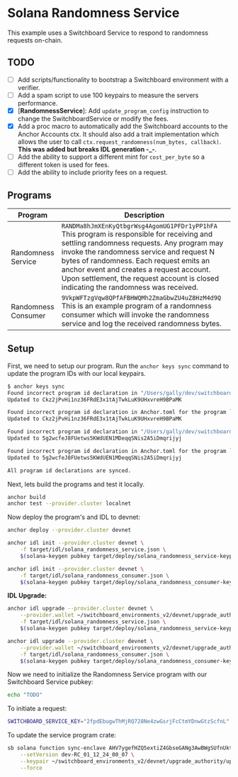 # Solana Randomness Service

This example uses a Switchboard Service to respond to randomness requests on-chain.

## TODO

- [ ] Add scripts/functionality to bootstrap a Switchboard environment with a verifier.
- [ ] Add a spam script to use 100 keypairs to measure the servers performance.
- [x] [**RandomnessService**]: Add `update_program_config` instruction to change the SwitchboardService or modify the fees.
- [x] Add a proc macro to automatically add the Switchboard accounts to the Anchor Accounts ctx. It should also add a trait implementation which allows the user to call `ctx.request_randomness(num_bytes, callback)`. **This was added but breaks IDL generation -\_-**.
- [ ] Add the ability to support a different mint for `cost_per_byte` so a different token is used for fees.
- [ ] Add the ability to include priority fees on a request.

## Programs

| Program             | Description                                                                                                                                                                                                                                                                                                                                                               |
| ------------------- | ------------------------------------------------------------------------------------------------------------------------------------------------------------------------------------------------------------------------------------------------------------------------------------------------------------------------------------------------------------------------- |
| Randomness Service  | `RANDMa8hJmXEnKyQtbgrWsg4AgomUG1PFDr1yPP1hFA` <br />This program is responsible for receiving and settling randomness requests. Any program may invoke the randomness service and request N bytes of randomness. Each request emits an anchor event and creates a request account. Upon settlement, the request account is closed indicating the randomness was received. |
| Randomness Consumer | `9VkpWFTzgVqw8QPfAFBHWQMh2ZmaGbwZU4uZ8HzM4d9Q` <br />This is an example program of a randomness consumer which will invoke the randomness service and log the received randomness bytes.                                                                                                                                                                                  |

## Setup

First, we need to setup our program. Run the `anchor keys sync` command to update the program IDs with our local keypairs.

```bash
$ anchor keys sync
Found incorrect program id declaration in "/Users/gally/dev/switchboard/solana-randomness-service/programs/solana-randomness-consumer/src/lib.rs"
Updated to Ckz2jPvHi1nz36FRdE3x1tAjTwkLuK9UHxvreH9BPaMK

Found incorrect program id declaration in Anchor.toml for the program `solana_randomness_consumer`
Updated to Ckz2jPvHi1nz36FRdE3x1tAjTwkLuK9UHxvreH9BPaMK

Found incorrect program id declaration in "/Users/gally/dev/switchboard/solana-randomness-service/programs/solana-randomness-service/src/lib.rs"
Updated to 5g2wcfeJ8FUetws5KWdUEN1MDeqqSNis2A5iDmqrijyj

Found incorrect program id declaration in Anchor.toml for the program `solana_randomness_service`
Updated to 5g2wcfeJ8FUetws5KWdUEN1MDeqqSNis2A5iDmqrijyj

All program id declarations are synced.
```

Next, lets build the programs and test it locally.

```bash
anchor build
anchor test --provider.cluster localnet
```

Now deploy the program's and IDL to devnet:

```bash
anchor deploy --provider.cluster devnet

anchor idl init --provider.cluster devnet \
    -f target/idl/solana_randomness_service.json \
    $(solana-keygen pubkey target/deploy/solana_randomness_service-keypair.json)

anchor idl init --provider.cluster devnet \
    -f target/idl/solana_randomness_consumer.json \
    $(solana-keygen pubkey target/deploy/solana_randomness_consumer-keypair.json)
```

**IDL Upgrade:**

```bash
anchor idl upgrade --provider.cluster devnet \
    --provider.wallet ~/switchboard_environments_v2/devnet/upgrade_authority/upgrade_authority.json \
    -f target/idl/solana_randomness_service.json \
    $(solana-keygen pubkey target/deploy/solana_randomness_service-keypair.json)

anchor idl upgrade --provider.cluster devnet \
    --provider.wallet ~/switchboard_environments_v2/devnet/upgrade_authority/upgrade_authority.json \
    -f target/idl/solana_randomness_consumer.json \
    $(solana-keygen pubkey target/deploy/solana_randomness_consumer-keypair.json)
```

Now we need to initialize the Randomness Service program with our Switchboard Service pubkey:

```bash
echo "TODO"
```

To initiate a request:

```bash
SWITCHBOARD_SERVICE_KEY="2fpdEbugwThMjRQ728Ne4zwGsrjFcCtmYDnwGtzScfnL" anchor run request
```

To update the service program crate:

```bash
sb solana function sync-enclave AHV7ygefHZQ5extiZ4GbseGANg3AwBWgSUfnUktTrxjd \
    --setVersion dev-RC_01_12_24_00_07 \
    --keypair ~/switchboard_environments_v2/devnet/upgrade_authority/upgrade_authority.json \
    --force
```
